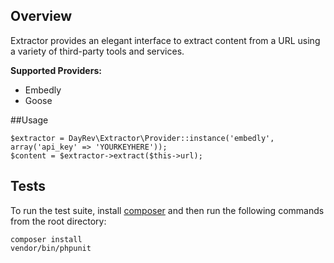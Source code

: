 ## Overview

Extractor provides an elegant interface to extract content from a URL using a variety of third-party tools and services.

**Supported Providers:**

 * Embedly
 * Goose

##Usage

    $extractor = DayRev\Extractor\Provider::instance('embedly', array('api_key' => 'YOURKEYHERE'));
    $content = $extractor->extract($this->url);

## Tests
To run the test suite, install [composer](https://getcomposer.org/doc/00-intro.md#installation-linux-unix-osx) and then run the following commands from the root directory:

```
composer install
vendor/bin/phpunit
```
